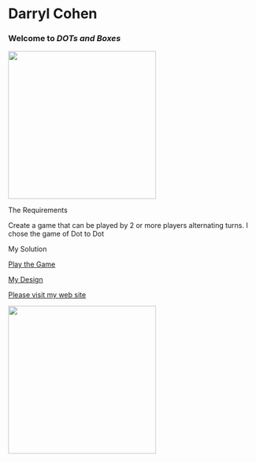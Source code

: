 Darryl Cohen
============

### **Welcome to _DOTs and Boxes_**

<img src=https://ibin.co/3a58UgVskC6U.jpg width="300">

The Requirements

Create a game that can be played by 2 or more players alternating turns. I chose the game of Dot to Dot

My Solution

[Play the Game](https://darrylcohen.github.io/dot_to_dot/)

[My Design](https://github.com/darrylcohen/dot_to_dot/blob/master/design.pdf)

[Please visit my web site](https://www.darrylcohen.com.au)

<a href="https://www.darrylcohen.com.au"> <img src=https://i.imgur.com/kbAnu4b.jpg width="300"></a>
